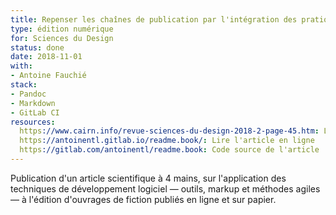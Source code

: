 ```yaml
---
title: Repenser les chaînes de publication par l'intégration des pratiques du développement logiciel
type: édition numérique
for: Sciences du Design
status: done
date: 2018-11-01
with:
- Antoine Fauchié
stack:
- Pandoc
- Markdown
- GitLab CI
resources:
  https://www.cairn.info/revue-sciences-du-design-2018-2-page-45.htm: L'article sur cairn.info
  https://antoinentl.gitlab.io/readme.book/: Lire l'article en ligne
  https://gitlab.com/antoinentl/readme.book: Code source de l'article
---
```


Publication d'un article scientifique à 4 mains,
sur l'application des techniques de développement logiciel
— outils, markup et méthodes agiles — à l'édition d'ouvrages de fiction
publiés en ligne et sur papier.

<!--more-->
